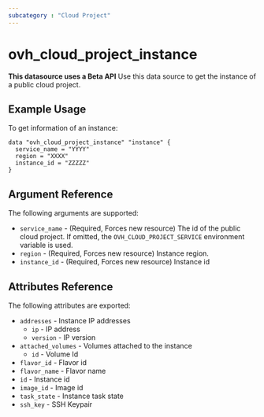 ```yaml
---
subcategory : "Cloud Project"
---
```


# ovh_cloud_project_instance
**This datasource uses a Beta API**
Use this data source to get the instance of a public cloud project.

## Example Usage

To get information of an instance:

```hcl
data "ovh_cloud_project_instance" "instance" {
  service_name = "YYYY"
  region = "XXXX"
  instance_id = "ZZZZZ"
}
```

## Argument Reference

The following arguments are supported:

* `service_name` - (Required, Forces new resource) The id of the public cloud project. If omitted,
  the `OVH_CLOUD_PROJECT_SERVICE` environment variable is used.
* `region` - (Required, Forces new resource) Instance region.
* `instance_id` - (Required, Forces new resource) Instance id

## Attributes Reference

The following attributes are exported:

* `addresses` - Instance IP addresses
  * `ip` - IP address
  * `version` - IP version
* `attached_volumes` - Volumes attached to the instance
  * `id` - Volume Id
* `flavor_id` - Flavor id
* `flavor_name` - Flavor name
* `id` - Instance id
* `image_id` - Image id
* `task_state` - Instance task state
* `ssh_key` - SSH Keypair
